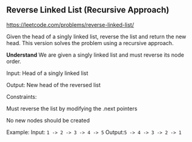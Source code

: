## Reverse Linked List (Recursive Approach)
https://leetcode.com/problems/reverse-linked-list/

Given the head of a singly linked list, reverse the list and return the new head. This version solves the problem using a recursive approach.

**Understand**
We are given a singly linked list and must reverse its node order.

Input: Head of a singly linked list

Output: New head of the reversed list

Constraints:

Must reverse the list by modifying the .next pointers

No new nodes should be created

Example:
Input: `1 -> 2 -> 3 -> 4 -> 5`
Output:`5 -> 4 -> 3 -> 2 -> 1`



